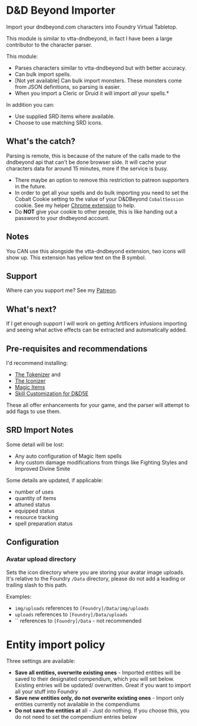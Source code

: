 # D&D Beyond Importer

Import your dndbeyond.com characters into Foundry Virtual Tabletop.

This module is similar to vtta-dndbeyond, in fact I have been a large contributor to the character parser.

This module:
* Parses characters similar to vtta-dndbeyond but with better accuracy.
* Can bulk import spells.
* [Not yet available] Can bulk import monsters. These monsters come from JSON definitions, so parsing is easier.
* When you import a Cleric or Druid it will import _all_ your spells.*

In addition you can:

- Use supplied SRD items where available.
- Choose to use matching SRD icons.

## What's the catch?

Parsing is remote, this is because of the nature of the calls made to the dndbeyond api that can't be done browser side. It will cache your characters data for around 15 minutes, more if the service is busy.
- There maybe an option to remove this restriction to patreon supporters in the future.
- In order to get all your spells and do bulk importing you need to set the Cobalt Cookie setting to the value of your D&DBeyond `CobaltSession` cookie. See my helper [Chrome extension](https://github.com/mrprimate/ddb-importer-chrome) to help.
- Do **NOT** give your cookie to other people, this is like handing out a password to your dndbeyond account.

## Notes

You CAN use this alongside the vtta-dndbeyond extension, two icons will show up. This extension has yellow text on the B symbol.

## Support

Where can you support me? See my [Patreon](https://patreon.com/mrprimate).

## What's next?

If I get enough support I will work on getting Artificers infusions importing and seeing what active effects can be extracted and automatically added.

## Pre-requisites and recommendations

I'd recommend installing:

- [The Tokenizer](https://www.vttassets.com/asset/vtta-tokenizer) and
- [The Iconizer](https://www.vttassets.com/asset/vtta-iconizer)
- [Magic Items](https://foundryvtt.com/packages/magicitems/)
- [Skill Customization for D&D5E](https://foundryvtt.com/packages/skill-customization-5e/)

These all offer enhancements for your game, and the parser will attempt to add flags to use them.

## SRD Import Notes

Some detail will be lost:

* Any auto configuration of Magic Item spells
* Any custom damage modifications from things like Fighting Styles and Improved Divine Smite

Some details are updated, if applicable:

* number of uses
* quantity of items
* attuned status
* equipped status
* resource tracking
* spell preparation status


## Configuration

### Avatar upload directory

Sets the icon directory where you are storing your avatar image uploads. It's relative to the Foundry `/Data` directory, please do not add a leading or trailing slash to this path.

Examples:

- `img/uploads` references to `[Foundry]/Data/img/uploads`
- `uploads` references to `[Foundry]/Data/uploads`
- `` references to `[Foundry]/Data` - not recommended

# Entity import policy

Three settings are available:

- **Save all entities, overwrite existing ones** - Imported entities will be saved to their designated compendium, which you will set below. Existing entries will be updated/ overwritten. Great if you want to import all your stuff into Foundry
- **Save new entities only, do not overwrite existing ones** - Import only entities currently not available in the compendiums
- **Do not save the entities at** all - Just do nothing. If you choose this, you do not need to set the compendium entries below

